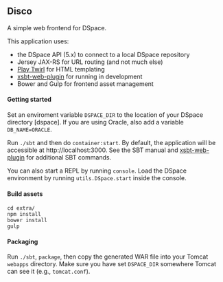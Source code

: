 ## Disco

A simple web frontend for DSpace.

This application uses:

* the DSpace API (5.x) to connect to a local DSpace repository
* Jersey JAX-RS for URL routing (and not much else)
* [Play Twirl](https://github.com/playframework/twirl) for HTML templating
* [xsbt-web-plugin](https://github.com/earldouglas/xwp-template) for running in development
* Bower and Gulp for frontend asset management

#### Getting started

Set an enviroment variable `DSPACE_DIR` to the location of your DSpace directory [dspace]. If you are using Oracle, also add a variable `DB_NAME=ORACLE`. 

Run `./sbt` and then do `container:start`. By default, the application will be accessible at http://localhost:3000. See the SBT manual and [xsbt-web-plugin](https://github.com/earldouglas/xwp-template) for additional SBT commands. 

You can also start a REPL by running `console`. Load the DSpace environment by running `utils.DSpace.start` inside the console.

#### Build assets

    cd extra/
    npm install
    bower install
    gulp

#### Packaging

Run `./sbt`, `package`, then copy the generated WAR file into your Tomcat `webapps` directory. Make sure you have set `DSPACE_DIR` somewhere Tomcat can see it (e.g., `tomcat.conf`).
